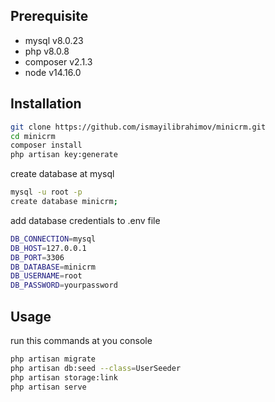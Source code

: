 ## Prerequisite

-   mysql v8.0.23
-   php v8.0.8
-   composer v2.1.3
-   node v14.16.0

## Installation

```bash
git clone https://github.com/ismayilibrahimov/minicrm.git
cd minicrm
composer install
php artisan key:generate
```

create database at mysql

```bash
mysql -u root -p
create database minicrm;
```

add database credentials to .env file

```bash
DB_CONNECTION=mysql
DB_HOST=127.0.0.1
DB_PORT=3306
DB_DATABASE=minicrm
DB_USERNAME=root
DB_PASSWORD=yourpassword
```

## Usage

run this commands at you console

```bash
php artisan migrate
php artisan db:seed --class=UserSeeder
php artisan storage:link
php artisan serve
```

